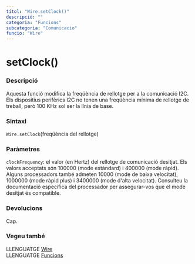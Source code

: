 ```yaml
---
títol: "Wire.setClock()"
descripció: ""
categoria: "Funcions"
subcategoria: "Comunicacio"
funcio: "Wire"
---
```


# setClock()

### Descripció

Aquesta funció modifica la freqüència de rellotge per a la comunicació I2C. Els dispositius perifèrics I2C no tenen una freqüència mínima de rellotge de treball, però 100 KHz sol ser la línia de base.

### Sintaxi

`Wire.setClock`(freqüència del rellotge)

### Paràmetres

`clockFrequency`: el valor (en Hertz) del rellotge de comunicació desitjat. Els valors acceptats són 100000 (mode estàndard) i 400000 (mode ràpid). Alguns processadors també admeten 10000 (mode de baixa velocitat), 1000000 (mode ràpid plus) i 3400000 (mode d'alta velocitat). Consulteu la documentació específica del processador per assegurar-vos que el mode desitjat és compatible.

### Devolucions

Cap.

### Vegeu també

LLENGUATGE [Wire](../wire.md)  
LLENGUATGE [Funcions](../../../Funcions.md)

